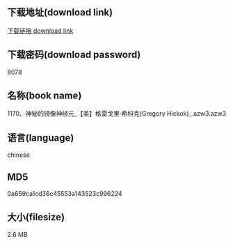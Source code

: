 ## 下载地址(download link)
[下载链接 download link](https://voluble-croquembouche-d321dc.netlify.app/?s=1170%E3%80%81%E7%A5%9E%E7%A7%98%E7%9A%84%E9%95%9C%E5%83%8F%E7%A5%9E%E7%BB%8F%E5%85%83_%E3%80%90%E7%BE%8E%E3%80%91%E6%A0%BC%E9%9B%B7%E6%88%88%E9%87%8C%C2%B7%E5%B8%8C%E7%A7%91%E5%85%8B%28Gregory+Hickok%29_.azw3)

## 下载密码(download password)
8078

## 名称(book name)
1170、神秘的镜像神经元_【美】格雷戈里·希科克(Gregory Hickok)_.azw3.azw3

## 语言(language)
chinese

## MD5
0a659ca1cd36c45553a143523c996224

## 大小(filesize)
2.6 MB

